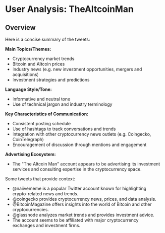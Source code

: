 # User Analysis: TheAltcoinMan

## Overview

Here is a concise summary of the tweets:

**Main Topics/Themes:**

* Cryptocurrency market trends
* Bitcoin and Altcoin prices
* Industry news (e.g. new investment opportunities, mergers and acquisitions)
* Investment strategies and predictions

**Language Style/Tone:**

* Informative and neutral tone
* Use of technical jargon and industry terminology

**Key Characteristics of Communication:**

* Consistent posting schedule
* Use of hashtags to track conversations and trends
* Integration with other cryptocurrency news outlets (e.g. Coingecko, CoinTelegraph)
* Encouragement of discussion through mentions and engagement

**Advertising Ecosystem:**

* The "The Altcoin Man" account appears to be advertising its investment services and consulting expertise in the cryptocurrency space.

Some tweets that provide context:

* @naiivememe is a popular Twitter account known for highlighting crypto-related news and trends.
* @coingecko provides cryptocurrency news, prices, and data analysis.
* @BitcoinMagazine offers insights into the world of Bitcoin and other cryptocurrencies.
* @glassnode analyzes market trends and provides investment advice.
* The account seems to be affiliated with major cryptocurrency exchanges and investment firms.